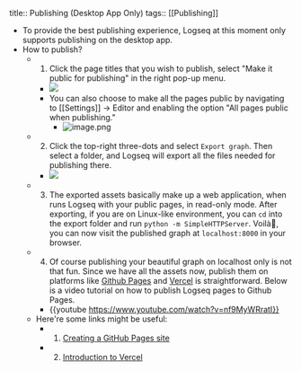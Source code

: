 title:: Publishing (Desktop App Only)
tags:: [[Publishing]]

- To provide the best publishing experience, Logseq at this moment only supports publishing on the desktop app.
- How to publish?
	- 1. Click the page titles that you wish to publish, select "Make it public for publishing" in the right pop-up menu.
		- ![](../assets/pages_Publishing_1615917396171_1.png)
		- You can also choose to make all the pages public by navigating to [[Settings]] -> Editor and enabling the option "All pages public when publishing."
			- ![image.png](../assets/image_1638393320509_0.png)
	- 2. Click the top-right three-dots and select `Export graph`. Then select a folder, and Logseq will export all the files needed for publishing there.
		- ![](../assets/pages_Publishing_1615917396171_0.png)
	- 3. The exported assets basically make up a web application, when runs Logseq with your public pages, in read-only mode. After exporting, if you are on Linux-like environment, you can `cd` into the export folder and run `python -m SimpleHTTPServer`. Voilà🎉, you can now visit the published graph at `localhost:8000` in your browser.
	- 4. Of course publishing your beautiful graph on localhost only is not that fun. Since we have all the assets now, publish them on platforms like [Github Pages](https://docs.github.com/en/pages/getting-started-with-github-pages/creating-a-github-pages-site) and [Vercel](https://vercel.com/docs) is straightforward. Below is a video tutorial on how to publish Logseq pages to Github Pages.
		- {{youtube https://www.youtube.com/watch?v=nf9MyWRratI}}
	- Here're some links might be useful:
		- 1. [Creating a GitHub Pages site](https://docs.github.com/en/github/working-with-github-pages/creating-a-github-pages-site)
		- 2. [Introduction to Vercel](https://vercel.com/docs)